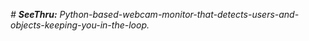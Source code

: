 _# **SeeThru:** Python-based-webcam-monitor-that-detects-users-and-objects-keeping-you-in-the-loop._
